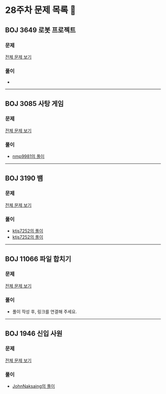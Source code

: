 # 28주차 문제 목록 📝
## BOJ 3649 로봇 프로젝트
### 문제
[전체 문제 보기](https://www.acmicpc.net/problem/3649)

### 풀이
- 
___
## BOJ 3085 사탕 게임
### 문제
[전체 문제 보기](https://www.acmicpc.net/problem/3085)

### 풀이
-  [nmp9981의 풀이](https://blog.naver.com/tybnasgo/222737039219)

___
## BOJ 3190 뱀
### 문제
[전체 문제 보기](https://www.acmicpc.net/problem/3190)

### 풀이
- [ktjs7252의 풀이](https://github.com/ktjs7252/Baekjoon_code/blob/main/3190-1.c%2B%2B)
- [ktjs7252의 풀이](https://github.com/ktjs7252/Baekjoon_code/blob/main/3190-2.c%2B%2B)

___
## BOJ 11066 파일 합치기
### 문제
[전체 문제 보기](https://www.acmicpc.net/problem/11066)

### 풀이
- 풀이 작성 후, 링크를 연결해 주세요.

___
## BOJ 1946 신입 사원
### 문제
[전체 문제 보기](https://www.acmicpc.net/problem/1946)

### 풀이
- [JohnNaksaing의 풀이](./JohnNaksaing/boj1946.md)
